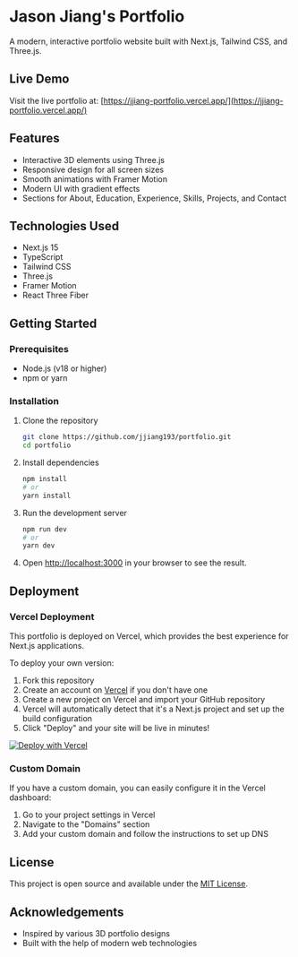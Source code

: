 # Jason Jiang's Portfolio

A modern, interactive portfolio website built with Next.js, Tailwind CSS, and Three.js.

## Live Demo

Visit the live portfolio at: [https://jjiang-portfolio.vercel.app/](https://jjiang-portfolio.vercel.app/)

## Features

- Interactive 3D elements using Three.js
- Responsive design for all screen sizes
- Smooth animations with Framer Motion
- Modern UI with gradient effects
- Sections for About, Education, Experience, Skills, Projects, and Contact

## Technologies Used

- Next.js 15
- TypeScript
- Tailwind CSS
- Three.js
- Framer Motion
- React Three Fiber

## Getting Started

### Prerequisites

- Node.js (v18 or higher)
- npm or yarn

### Installation

1. Clone the repository
   ```bash
   git clone https://github.com/jjiang193/portfolio.git
   cd portfolio
   ```

2. Install dependencies
   ```bash
   npm install
   # or
   yarn install
   ```

3. Run the development server
   ```bash
   npm run dev
   # or
   yarn dev
   ```

4. Open [http://localhost:3000](http://localhost:3000) in your browser to see the result.

## Deployment

### Vercel Deployment

This portfolio is deployed on Vercel, which provides the best experience for Next.js applications.

To deploy your own version:

1. Fork this repository
2. Create an account on [Vercel](https://vercel.com) if you don't have one
3. Create a new project on Vercel and import your GitHub repository
4. Vercel will automatically detect that it's a Next.js project and set up the build configuration
5. Click "Deploy" and your site will be live in minutes!

[![Deploy with Vercel](https://vercel.com/button)](https://vercel.com/new/clone?repository-url=https://github.com/jjiang193/portfolio)

### Custom Domain

If you have a custom domain, you can easily configure it in the Vercel dashboard:

1. Go to your project settings in Vercel
2. Navigate to the "Domains" section
3. Add your custom domain and follow the instructions to set up DNS

## License

This project is open source and available under the [MIT License](LICENSE).

## Acknowledgements

- Inspired by various 3D portfolio designs
- Built with the help of modern web technologies
